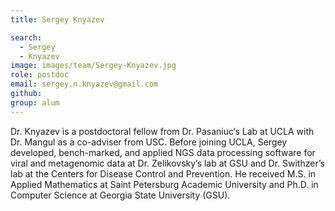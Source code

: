 ```yaml
---
title: Sergey Knyazev

search:
  - Sergey 
  - Knyazev
image: images/team/Sergey-Knyazev.jpg
role: postdoc‎
email: sergey.n.knyazev@gmail.com
github: 
group: alum
---
```


 Dr. Knyazev is a postdoctoral fellow from Dr. Pasaniuc‘s Lab at UCLA with Dr. Mangul as a co-adviser from USC. Before joining UCLA, Sergey developed, bench-marked, and applied NGS data processing software for viral and metagenomic data at Dr. Zelikovsky’s lab at GSU and Dr. Swithzer’s lab at the Centers for Disease Control and Prevention. He received M.S. in Applied Mathematics at Saint Petersburg Academic University and Ph.D. in Computer Science at Georgia State University (GSU).
